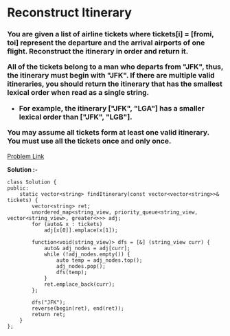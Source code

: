 # Reconstruct Itinerary

<h3>
You are given a list of airline tickets where tickets[i] = [fromi, toi] represent the departure and the arrival airports of one flight. Reconstruct the itinerary in order and return it.

All of the tickets belong to a man who departs from "JFK", thus, the itinerary must begin with "JFK". If there are multiple valid itineraries, you should return the itinerary that has the smallest lexical order when read as a single string.

  * For example, the itinerary ["JFK", "LGA"] has a smaller lexical order than ["JFK", "LGB"].
    
You may assume all tickets form at least one valid itinerary. You must use all the tickets once and only once.
</h3>

[Problem Link](https://leetcode.com/problems/reconstruct-itinerary/description/)

**Solution :-**

```
class Solution {
public:
    static vector<string> findItinerary(const vector<vector<string>>& tickets) {
        vector<string> ret;
        unordered_map<string_view, priority_queue<string_view, vector<string_view>, greater<>>> adj;
        for (auto& x : tickets)
            adj[x[0]].emplace(x[1]);
        
        function<void(string_view)> dfs = [&] (string_view curr) {
            auto& adj_nodes = adj[curr];
            while (!adj_nodes.empty()) {
                auto temp = adj_nodes.top();
                adj_nodes.pop();
                dfs(temp);
            }
            ret.emplace_back(curr);
        };

        dfs("JFK");
        reverse(begin(ret), end(ret));
        return ret;
    }
};
```
